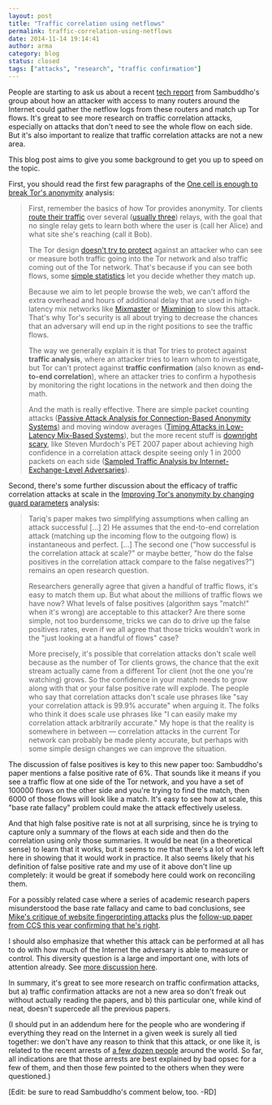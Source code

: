 ```yaml
---
layout: post
title: "Traffic correlation using netflows"
permalink: traffic-correlation-using-netflows
date: 2014-11-14 19:14:41
author: arma
category: blog
status: closed
tags: ["attacks", "research", "traffic confirmation"]
---
```


People are starting to ask us about a recent [tech report](https://mice.cs.columbia.edu/getTechreport.php?techreportID=1545&format=pdf) from Sambuddho's group about how an attacker with access to many routers around the Internet could gather the netflow logs from these routers and match up Tor flows. It's great to see more research on traffic correlation attacks, especially on attacks that don't need to see the whole flow on each side. But it's also important to realize that traffic correlation attacks are not a new area.

This blog post aims to give you some background to get you up to speed on the topic.

First, you should read the first few paragraphs of the [One cell is enough to break Tor's anonymity](https://blog.torproject.org/blog/one-cell-enough) analysis:

> First, remember the basics of how Tor provides anonymity. Tor clients [route their traffic](https://www.torproject.org/images/htw2.png) over several ([usually three](https://wiki.torproject.org/noreply/TheOnionRouter/TorFAQ#VariablePathLength)) relays, with the goal that no single relay gets to learn both where the user is (call her Alice) and what site she's reaching (call it Bob).
>
> The Tor design [doesn't try to protect](https://www.torproject.org/svn/trunk/doc/design-paper/tor-design.html#subsec:threat-model) against an attacker who can see or measure both traffic going into the Tor network and also traffic coming out of the Tor network. That's because if you can see both flows, some [simple statistics](http://freehaven.net/anonbib/#danezis:pet2004) let you decide whether they match up.
>
> Because we aim to let people browse the web, we can't afford the extra overhead and hours of additional delay that are used in high-latency mix networks like [Mixmaster](http://freehaven.net/anonbib/#mixmaster-spec) or [Mixminion](http://freehaven.net/anonbib/#minion-design) to slow this attack. That's why Tor's security is all about trying to decrease the chances that an adversary will end up in the right positions to see the traffic flows.
>
> The way we generally explain it is that Tor tries to protect against **traffic analysis**, where an attacker tries to learn whom to investigate, but Tor can't protect against **traffic confirmation** (also known as **end-to-end correlation**), where an attacker tries to confirm a hypothesis by monitoring the right locations in the network and then doing the math.
>
> And the math is really effective. There are simple packet counting attacks ([Passive Attack Analysis for Connection-Based Anonymity Systems](http://freehaven.net/anonbib/#SS03)) and moving window averages ([Timing Attacks in Low-Latency Mix-Based Systems](http://freehaven.net/anonbib/#timing-fc2004)), but the more recent stuff is [downright scary](http://www.lightbluetouchpaper.org/2007/05/28/sampled-traffic-analysis-by-internet-exchange-level-adversaries/), like Steven Murdoch's PET 2007 paper about achieving high confidence in a correlation attack despite seeing only 1 in 2000 packets on each side ([Sampled Traffic Analysis by Internet-Exchange-Level Adversaries](http://freehaven.net/anonbib/#murdoch-pet2007)).

Second, there's some further discussion about the efficacy of traffic correlation attacks at scale in the [Improving Tor's anonymity by changing guard parameters](https://blog.torproject.org/blog/improving-tors-anonymity-changing-guard-parameters) analysis:

> Tariq's paper makes two simplifying assumptions when calling an attack successful [...] 2) He assumes that the end-to-end correlation attack (matching up the incoming flow to the outgoing flow) is instantaneous and perfect. [...] The second one ("how successful is the correlation attack at scale?" or maybe better, "how do the false positives in the correlation attack compare to the false negatives?") remains an open research question.
>
> Researchers generally agree that given a handful of traffic flows, it's easy to match them up. But what about the millions of traffic flows we have now? What levels of false positives (algorithm says "match!" when it's wrong) are acceptable to this attacker? Are there some simple, not too burdensome, tricks we can do to drive up the false positives rates, even if we all agree that those tricks wouldn't work in the "just looking at a handful of flows" case?
>
> More precisely, it's possible that correlation attacks don't scale well because as the number of Tor clients grows, the chance that the exit stream actually came from a different Tor client (not the one you're watching) grows. So the confidence in your match needs to grow along with that or your false positive rate will explode. The people who say that correlation attacks don't scale use phrases like "say your correlation attack is 99.9% accurate" when arguing it. The folks who think it does scale use phrases like "I can easily make my correlation attack arbitrarily accurate." My hope is that the reality is somewhere in between — correlation attacks in the current Tor network can probably be made plenty accurate, but perhaps with some simple design changes we can improve the situation.

The discussion of false positives is key to this new paper too: Sambuddho's paper mentions a false positive rate of 6%. That sounds like it means if you see a traffic flow at one side of the Tor network, and you have a set of 100000 flows on the other side and you're trying to find the match, then 6000 of those flows will look like a match. It's easy to see how at scale, this "base rate fallacy" problem could make the attack effectively useless.

And that high false positive rate is not at all surprising, since he is trying to capture only a summary of the flows at each side and then do the correlation using only those summaries. It would be neat (in a theoretical sense) to learn that it works, but it seems to me that there's a lot of work left here in showing that it would work in practice. It also seems likely that his definition of false positive rate and my use of it above don't line up completely: it would be great if somebody here could work on reconciling them.

For a possibly related case where a series of academic research papers misunderstood the base rate fallacy and came to bad conclusions, see [Mike's critique of website fingerprinting attacks](https://blog.torproject.org/blog/critique-website-traffic-fingerprinting-attacks) plus the [follow-up paper from CCS this year confirming that he's right](https://www.eecs.berkeley.edu/~sa499/papers/ccs-webfp-final.pdf).

I should also emphasize that whether this attack can be performed at all has to do with how much of the Internet the adversary is able to measure or control. This diversity question is a large and important one, with lots of attention already. See [more discussion here](https://blog.torproject.org/blog/improving-tors-anonymity-changing-guard-parameters#fix4).

In summary, it's great to see more research on traffic confirmation attacks, but a) traffic confirmation attacks are not a new area so don't freak out without actually reading the papers, and b) this particular one, while kind of neat, doesn't supercede all the previous papers.

(I should put in an addendum here for the people who are wondering if everything they read on the Internet in a given week is surely all tied together: we don't have any reason to think that this attack, or one like it, is related to the recent arrests of [a few dozen people](https://blog.torproject.org/blog/thoughts-and-concerns-about-operation-onymous) around the world. So far, all indications are that those arrests are best explained by bad opsec for a few of them, and then those few pointed to the others when they were questioned.)

[Edit: be sure to read Sambuddho's comment below, too. -RD]

